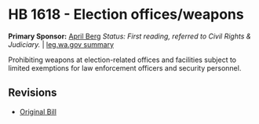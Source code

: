 # HB 1618 - Election offices/weapons
**Primary Sponsor:** [April Berg](/person/leg/april.berg.md)
*Status: First reading, referred to Civil Rights & Judiciary.* | [leg.wa.gov summary](https://app.leg.wa.gov/billsummary?BillNumber=1618&Year=2021)

Prohibiting weapons at election-related offices and facilities subject to limited exemptions for law enforcement officers and security personnel.

## Revisions
* [Original Bill](1/)